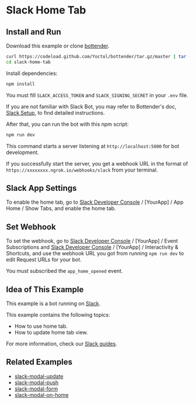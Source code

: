 # Slack Home Tab

## Install and Run

Download this example or clone [bottender](https://github.com/Yoctol/bottender).

```sh
curl https://codeload.github.com/Yoctol/bottender/tar.gz/master | tar -xz --strip=2 bottender-master/examples/slack-home-tab
cd slack-home-tab
```

Install dependencies:

```sh
npm install
```

You must fill `SLACK_ACCESS_TOKEN` and `SLACK_SIGNING_SECRET` in your `.env` file.

If you are not familiar with Slack Bot, you may refer to Bottender's doc, [Slack Setup](https://bottender.js.org/docs/channel-slack-setup), to find detailed instructions.

After that, you can run the bot with this npm script:

```sh
npm run dev
```

This command starts a server listening at `http://localhost:5000` for bot development.

If you successfully start the server, you get a webhook URL in the format of `https://xxxxxxxx.ngrok.io/webhooks/slack` from your terminal.

## Slack App Settings

To enable the home tab, go to [Slack Developer Console](https://api.slack.com/apps) / [YourApp] / App Home / Show Tabs, and enable the home tab.

## Set Webhook

To set the webhook, go to [Slack Developer Console](https://api.slack.com/apps) / [YourApp] / Event Subscriptions and [Slack Developer Console](https://api.slack.com/apps) / [YourApp] / Interactivity & Shortcuts, and use the webhook URL you got from running `npm run dev` to edit Request URLs for your bot.

You must subscribed the `app_home_opened` event.

## Idea of This Example

This example is a bot running on [Slack](https://slack.com/).

This example contains the following topics:

- How to use home tab.
- How to update home tab view.

For more information, check our [Slack guides](https://bottender.js.org/docs/en/channel-slack-block-kit).

## Related Examples

- [slack-modal-update](../slack-modal-update)
- [slack-modal-push](../slack-modal-push)
- [slack-modal-form](../slack-modal-form)
- [slack-modal-on-home](../slack-modal-on-home)
